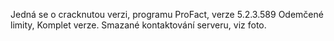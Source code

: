 Jedná se o cracknutou verzi, programu ProFact, verze 5.2.3.589
Odemčené limity, Komplet verze. 
Smazané kontaktování serveru, viz foto.
